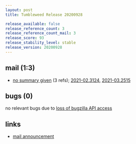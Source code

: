 ```yaml
---
layout: post
title: Tumbleweed Release 20200928

release_available: false
release_reference_count: 3
release_reference_count_mail: 3
release_score: 93
release_stability_level: stable
release_version: 20200928
---
```


## mail (1:3)

- [no summary given](https://github.com/boombatower/tumbleweed-review/issues/10) (3 refs); [2021-02.3124](https://github.com/boombatower/tumbleweed-review/issues/10), [2021-03.2515](https://github.com/boombatower/tumbleweed-review/issues/10)

## bugs (0)

<!--more-->

no relevant bugs due to [loss of bugzilla API access](https://bugzilla.opensuse.org/show_bug.cgi?id=1157722)



## links

- [mail announcement](https://github.com/boombatower/tumbleweed-review/issues/10)
